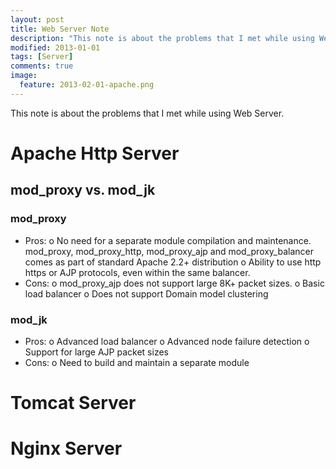 ```yaml
---
layout: post
title: Web Server Note
description: "This note is about the problems that I met while using Web Server."
modified: 2013-01-01
tags: [Server]
comments: true
image:
  feature: 2013-02-01-apache.png
---
```


This note is about the problems that I met while using Web Server.

# Apache Http Server

## mod_proxy vs. mod_jk

### mod_proxy

* Pros:
      o No need for a separate module compilation and maintenance. mod_proxy,
        mod_proxy_http, mod_proxy_ajp and mod_proxy_balancer comes as part of 
        standard Apache 2.2+ distribution
      o Ability to use http https or AJP protocols, even within the same 
        balancer.    
* Cons:
      o mod_proxy_ajp does not support large 8K+ packet sizes.
      o Basic load balancer
      o Does not support Domain model clustering
      

### mod_jk
* Pros:
      o Advanced load balancer
      o Advanced node failure detection
      o Support for large AJP packet sizes
* Cons:
      o Need to build and maintain a separate module

# Tomcat Server

# Nginx Server

